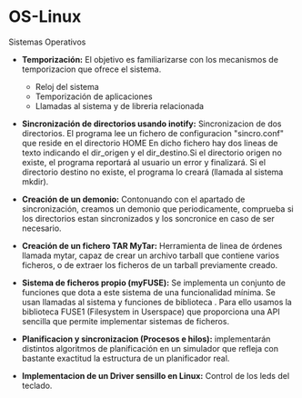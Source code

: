 # OS-Linux
Sistemas Operativos

- **Temporización:**
  El objetivo es familiarizarse con los mecanismos de temporizacion que ofrece el sistema. 
  - Reloj del sistema
  - Temporización de aplicaciones
  - Llamadas al sistema y de libreria relacionada
 
- **Sincronización de directorios usando inotify:**
  Sincronizacion de dos directorios. El programa lee un fichero de configuracion "sincro.conf" que reside en el directorio HOME
  En dicho fichero hay dos lineas de texto indicando el dir_origen y el dir_destino.Si el directorio origen no existe,
  el programa reportará al usuario un error y finalizará. Si el directorio destino no existe, el programa lo creará (llamada al sistema mkdir).

-  **Creación de un demonio:**
  Contonuando con el apartado de sincronización, creamos un demonio que periodicamente, comprueba si los directorios estan sincronizados 
  y los soncronice en caso de ser necesario.
  
- **Creación de un fichero TAR MyTar:**
Herramienta de linea de órdenes llamada mytar, capaz de crear un archivo tarball que contiene varios ficheros, o de extraer los ficheros de un tarball previamente creado.

- **Sistema de ficheros propio (myFUSE):**
Se implementa un conjunto de funciones que dota a este sistema de una funcionalidad mínima. Se usan llamadas al sistema y funciones de biblioteca .
Para ello usamos la biblioteca FUSE1 (Filesystem in Userspace) que proporciona una API sencilla que permite implementar sistemas de ficheros.

- **Planificacion y sincronizacion (Procesos e hilos):**
implementarán distintos algoritmos de planificación en un simulador que refleja con bastante exactitud la estructura de un planificador real.

- **Implementacion de un Driver sensillo en Linux:**
Control de los leds del teclado.

  
